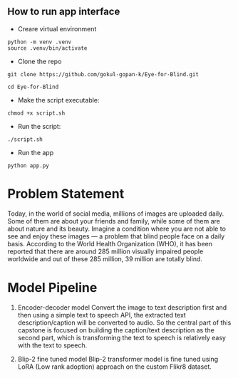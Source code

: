 ## How to run app interface
* Creare virtual environment
  
```python -m venv .venv ```  
```source .venv/bin/activate ```

* Clone the repo

```git clone https://github.com/gokul-gopan-k/Eye-for-Blind.git```

```cd Eye-for-Blind```

* Make the script executable:
  
```chmod +x script.sh```

* Run the script:
  
```./script.sh```

* Run the app
  
```python app.py```


# Problem Statement

Today, in the world of social media, millions of images are uploaded daily. Some of them are about your friends and family, while some of them are about nature and its beauty. Imagine a condition where you are not able to see and enjoy these images — a problem that blind people face on a daily basis. According to the World Health Organization (WHO), it has been reported that there are around 285 million visually impaired people worldwide and out of these 285 million, 39 million are totally blind. 


# Model Pipeline

1) Encoder-decoder model
   Convert the image to text description first and then using a simple text to speech API, the extracted text description/caption will be converted to audio. So the central part of this capstone is focused on building the caption/text description as the second part, which is transforming the text to speech is relatively easy with the text to speech.

2) Blip-2 fine tuned model
   Blip-2 transformer model is fine tuned using LoRA (Low rank adoption) approach on the custom Flikr8 dataset.

